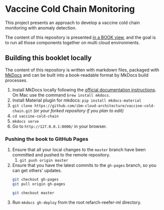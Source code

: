 # Vaccine Cold Chain Monitoring

This project presents an approach to develop a vaccine cold chain monitoring with anomaly detection.

The content of this repository is presented [in a BOOK view](https://pages.github.ibm.com/vaccine-cold-chain/vaccine-cold-chain-main/), and the goal is to run all those components together on multi cloud environments.

## Building this booklet locally

The content of this repository is written with markdown files, packaged with [MkDocs](https://www.mkdocs.org/) and can be built into a book-readable format by MkDocs build processes.

1. Install MkDocs locally following the [official documentation instructions](https://www.mkdocs.org/#installation). On Mac use the command `brew install mkdocs`.
1. Install Material plugin for mkdocs:  `pip install mkdocs-material` 
2. `git clone https://github.com/ibm-cloud-architecture/vaccine-cold-chain.git` _(or your forked repository if you plan to edit)_
3. `cd vaccine-cold-chain`
4. `mkdocs serve`
5. Go to `http://127.0.0.1:8000/` in your browser.

### Pushing the book to GitHub Pages

1. Ensure that all your local changes to the `master` branch have been committed and pushed to the remote repository.
   1. `git push origin master`
2. Ensure that you have the latest commits to the `gh-pages` branch, so you can get others' updates.
	```bash
	git checkout gh-pages
	git pull origin gh-pages
	
	git checkout master
	```
3. Run `mkdocs gh-deploy` from the root refarch-reefer-ml directory.